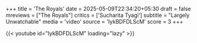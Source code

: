 +++
title = 'The Royals'
date = 2025-05-09T22:34:20+05:30
draft = false
mreviews = ["The Royals"]
critics = ['Sucharita Tyagi']
subtitle = "Largely Unwatchable"
media = 'video'
source = 'IykBDFDLScM'
score = 3
+++

{{< youtube id="IykBDFDLScM" loading="lazy" >}}
